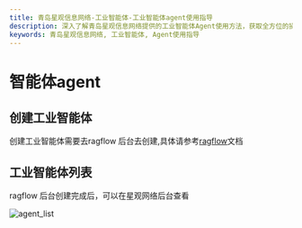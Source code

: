 ```yaml
---
title: 青岛星观信息网络-工业智能体-工业智能体agent使用指导
description: 深入了解青岛星观信息网络提供的工业智能体Agent使用方法，获取全方位的操作指导，高效提升工业智能化水平。
keywords: 青岛星观信息网络, 工业智能体, Agent使用指导
---
```

# 智能体agent

## 创建工业智能体

创建工业智能体需要去ragflow 后台去创建,具体请参考[ragflow](https://ragflow.io/)文档

## 工业智能体列表

ragflow 后台创建完成后，可以在星观网络后台查看

![agent_list](/docs-assets/img/ai/agent/agent_list.png)